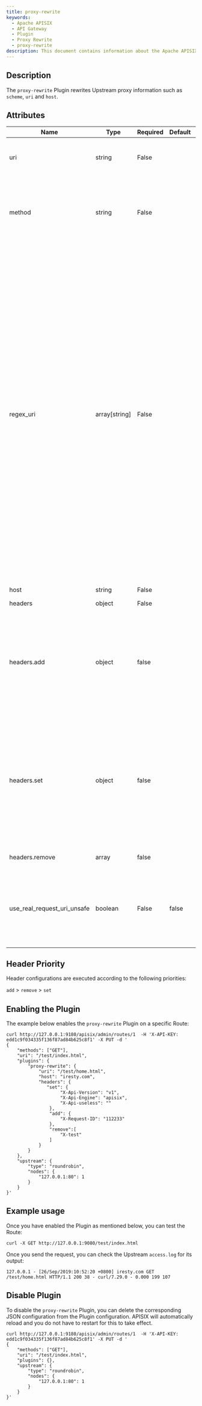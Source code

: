```yaml
---
title: proxy-rewrite
keywords:
  - Apache APISIX
  - API Gateway
  - Plugin
  - Proxy Rewrite
  - proxy-rewrite
description: This document contains information about the Apache APISIX proxy-rewrite Plugin.
---
```


<!--
#
# Licensed to the Apache Software Foundation (ASF) under one or more
# contributor license agreements.  See the NOTICE file distributed with
# this work for additional information regarding copyright ownership.
# The ASF licenses this file to You under the Apache License, Version 2.0
# (the "License"); you may not use this file except in compliance with
# the License.  You may obtain a copy of the License at
#
#     http://www.apache.org/licenses/LICENSE-2.0
#
# Unless required by applicable law or agreed to in writing, software
# distributed under the License is distributed on an "AS IS" BASIS,
# WITHOUT WARRANTIES OR CONDITIONS OF ANY KIND, either express or implied.
# See the License for the specific language governing permissions and
# limitations under the License.
#
-->

## Description

The `proxy-rewrite` Plugin rewrites Upstream proxy information such as `scheme`, `uri` and `host`.

## Attributes

| Name                        | Type          | Required | Default | Valid values                                                                                                                           | Description                                                                                                                                                                                                                                                                                                                                                                                                                                                                  |
|-----------------------------|---------------|----------|---------|----------------------------------------------------------------------------------------------------------------------------------------|------------------------------------------------------------------------------------------------------------------------------------------------------------------------------------------------------------------------------------------------------------------------------------------------------------------------------------------------------------------------------------------------------------------------------------------------------------------------------|
| uri                         | string        | False    |         |                                                                                                                                        | New Upstream forwarding address. Value supports [Nginx variables](https://nginx.org/en/docs/http/ngx_http_core_module.html). For example, `$arg_name`.                                                                                                                                                                                                                                                                                                                       |
| method                      | string        | False    |         | ["GET", "POST", "PUT", "HEAD", "DELETE", "OPTIONS","MKCOL", "COPY", "MOVE", "PROPFIND", "PROPFIND","LOCK", "UNLOCK", "PATCH", "TRACE"] | Rewrites the HTTP method.                                                                                                                                                                                                                                                                                                                                                                                                                                                    |
| regex_uri                   | array[string] | False    |         |                                                                                                                                        | Regular expressions can be used to match the URL from client. If it matches, the URL template is forwarded to the upstream. Otherwise, the URL from the client is forwarded. When both `uri` and `regex_uri` are configured, `uri` has a higher priority. Multiple regular expressions are currently supported for pattern matching, and the plugin will try to match them one by one until they succeed or all fail. For example: `["^/iresty/(. *)/(. *)/(. *)", "/$1-$2-$3", ^/theothers/(. *)/(. *)", "/theothers/$1-$2"]`, the element with the odd index represents the uri regular expression that matches the request from the client, and the element with the even index represents the `uri` template that is forwarded upstream upon a successful match. Please note that the length of this value must be an **even number**. |
| host                        | string        | False    |         |                                                                                                                                        | New Upstream host address.                                                                                                                                                                                                                                                                                                                                                                                                                                                   |
| headers                     | object        | False    |         |                                                                                                                                   |                   |
| headers.add     | object   | false     |        |                 | Append the new headers. The format is `{"name": "value",...}`. The values in the header can contain Nginx variables like `$remote_addr` and `$balancer_ip`. It also supports referencing the match result of `regex_uri` as a variable like `$1-$2-$3`.                                                                                              |
| headers.set     | object  | false     |        |                 | Overwrite the headers. If the header does not exist, it will be added. The format is  `{"name": "value", ...}`. The values in the header can contain Nginx variables like `$remote_addr` and `$balancer_ip`. It also supports referencing the match result of `regex_uri` as a variable like `$1-$2-$3`.                                                                                        |
| headers.remove  | array   | false     |        |                 | Remove the headers. The format is `["name", ...]`.
| use_real_request_uri_unsafe | boolean       | False    | false   |                                                                                                                                        | Use real_request_uri (original $request_uri in nginx) to bypass URI normalization. **Enabling this is considered unsafe as it bypasses all URI normalization steps**.                                                                                                                                                                                                                                                                                                     |

## Header Priority

Header configurations are executed according to the following priorities:

`add` > `remove` > `set`

## Enabling the Plugin

The example below enables the `proxy-rewrite` Plugin on a specific Route:

```shell
curl http://127.0.0.1:9180/apisix/admin/routes/1  -H 'X-API-KEY: edd1c9f034335f136f87ad84b625c8f1' -X PUT -d '
{
    "methods": ["GET"],
    "uri": "/test/index.html",
    "plugins": {
        "proxy-rewrite": {
            "uri": "/test/home.html",
            "host": "iresty.com",
            "headers": {
               "set": {
                    "X-Api-Version": "v1",
                    "X-Api-Engine": "apisix",
                    "X-Api-useless": ""
                },
                "add": {
                    "X-Request-ID": "112233"
                },
                "remove":[
                    "X-test"
                ]
            }
        }
    },
    "upstream": {
        "type": "roundrobin",
        "nodes": {
            "127.0.0.1:80": 1
        }
    }
}'
```

## Example usage

Once you have enabled the Plugin as mentioned below, you can test the Route:

```shell
curl -X GET http://127.0.0.1:9080/test/index.html
```

Once you send the request, you can check the Upstream `access.log` for its output:

```
127.0.0.1 - [26/Sep/2019:10:52:20 +0800] iresty.com GET /test/home.html HTTP/1.1 200 38 - curl/7.29.0 - 0.000 199 107
```

## Disable Plugin

To disable the `proxy-rewrite` Plugin, you can delete the corresponding JSON configuration from the Plugin configuration. APISIX will automatically reload and you do not have to restart for this to take effect.

```shell
curl http://127.0.0.1:9180/apisix/admin/routes/1  -H 'X-API-KEY: edd1c9f034335f136f87ad84b625c8f1' -X PUT -d '
{
    "methods": ["GET"],
    "uri": "/test/index.html",
    "plugins": {},
    "upstream": {
        "type": "roundrobin",
        "nodes": {
            "127.0.0.1:80": 1
        }
    }
}'
```
